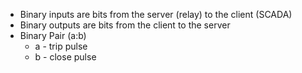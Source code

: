 -   Binary inputs are bits from the server (relay) to the client (SCADA)
-   Binary outputs are bits from the client to the server
- Binary Pair (a:b)
	- a - trip pulse
	- b - close pulse